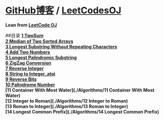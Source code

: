 [**GitHub博客**](https://github.com/bbxytl/bbxytl.github.com/tree/master/blog) / [LeetCodesOJ](https://github.com/bbxytl/LeetCodesOJ)
=======
**Lean from [LeetCode OJ](https://oj.leetcode.com/)**

##目录
**[1 TwoSum](https://github.com/bbxytl/LeetCodesOJ/tree/master/Algorithms/1%20TwoSum)**   
**[2 Median of Two Sorted Arrays](https://github.com/bbxytl/LeetCodesOJ/tree/master/Algorithms/2%20Median%20of%20Two%20Sorted%20Arrays)**   
**[3 Longest Substring Without Repeating Characters](https://github.com/bbxytl/LeetCodesOJ/tree/master/Algorithms/3%20Longest%20Substring%20Without%20Repeating%20Characters)**   
**[4 Add Two Numbers](https://github.com/bbxytl/LeetCodesOJ/tree/master/Algorithms/4%20Add%20Two%20Numbers)**   
**[5 Longest Palindromic Substring](https://github.com/bbxytl/LeetCodesOJ/tree/master/Algorithms/5%20Longest%20Palindromic%20Substring)**   
**[6 ZigZag Conversion](https://github.com/bbxytl/LeetCodesOJ/tree/master/Algorithms/6%20ZigZag%20Conversion)**   
**[7 Reverse Integer](https://github.com/bbxytl/LeetCodesOJ/tree/master/Algorithms/7%20Reverse%20Integer)**   
**[8 String to Integer_atoi](https://github.com/bbxytl/LeetCodesOJ/tree/master/Algorithms/8%20String%20to%20Integer_atoi)**   
**[9 Reverse Bits](https://github.com/bbxytl/LeetCodesOJ/tree/master/Algorithms/9%20Reverse%20Bits)**  
**[10 Palindrome Number](https://github.com/bbxytl/LeetCodesOJ/tree/master/Algorithms/10%20Palindrome%20Number)**  
**[11 Container With Most Water](./Algorithms/11 Container With Most Water)**        
**[12 Integer to Roman](./Algorithms/12 Integer to Roman)**      
**[13 Roman to Integer](./Algorithms/13 Roman to Integer)**     
**[14 Longest Common Prefix](./Algorithms/14 Longest Common Prefix)**    


